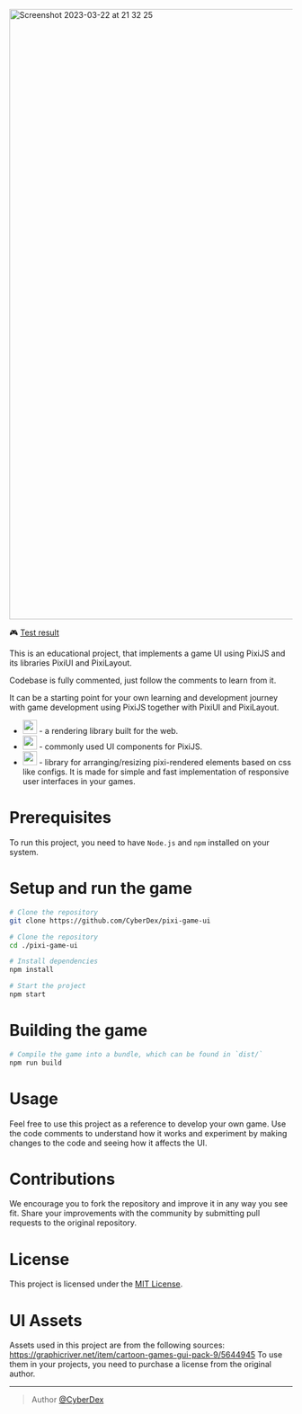 [<img width="1087" alt="Screenshot 2023-03-22 at 21 32 25" src="https://user-images.githubusercontent.com/11766115/227016854-3b4b39d9-4fa7-4c64-89e2-f99b63edd8d6.png">](https://cyberdex.github.io/pixi-game-ui/)

🎮 [Test result](https://cyberdex.github.io/pixi-game-ui/)

This is an educational project, that implements a game UI using PixiJS and its libraries PixiUI and PixiLayout. 

Codebase is fully commented, just follow the comments to learn from it.

It can be a starting point for your own learning and development journey with game development using PixiJS together with PixiUI and PixiLayout.

-   [<img src = "https://user-images.githubusercontent.com/11766115/227019823-59e219a9-40b8-4478-a6cb-dde04a3f91eb.png" height='25' />](https://github.com/pixijs/pixijs) - a rendering library built for the web.
-   [<img src = "https://user-images.githubusercontent.com/11766115/227020431-e8a8e4ee-fc8d-4f2d-a292-84cdcf5a2912.png" height='25' />](https://github.com/pixijs/ui) - commonly used UI components for PixiJS.
-   [<img src = "https://user-images.githubusercontent.com/11766115/227020528-89d0ec22-be97-4650-a7de-37834de23c1d.png" height='25' />](https://github.com/pixijs/layout) - library for arranging/resizing pixi-rendered elements based on css like configs. It is made for simple and fast implementation of responsive user interfaces in your games.


# Prerequisites

To run this project, you need to have `Node.js` and `npm` installed on your system.

# Setup and run the game

```sh
# Clone the repository
git clone https://github.com/CyberDex/pixi-game-ui

# Clone the repository
cd ./pixi-game-ui

# Install dependencies
npm install

# Start the project
npm start
```

# Building the game

```sh
# Compile the game into a bundle, which can be found in `dist/`
npm run build
```

# Usage

Feel free to use this project as a reference to develop your own game. 
Use the code comments to understand how it works and experiment by making changes to the code and seeing how it affects the UI. 

# Contributions

We encourage you to fork the repository and improve it in any way you see fit. Share your improvements with the community by submitting pull requests to the original repository.

# License

This project is licensed under the [MIT License](https://opensource.org/licenses/MIT).

# UI Assets

Assets used in this project are from the following sources:
https://graphicriver.net/item/cartoon-games-gui-pack-9/5644945
To use them in your projects, you need to purchase a license from the original author.

---

> Author [@CyberDex](https://github.com/CyberDex)
